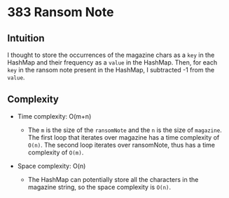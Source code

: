 # 383 Ransom Note
## Intuition
I thought to store the occurrences of the magazine chars as a `key` in the HashMap and their frequency as a `value` in the HashMap. Then, for each `key` in the ransom note present in the HashMap, I subtracted -1 from the `value`.

## Complexity
- Time complexity: O(m+n)
    - The `m` is the size of the `ransomNote` and the `n` is the size of `magazine`. The first loop that iterates over magazine has a time complexity of `O(n)`. The second loop iterates over ransomNote, thus has a time complexity of `O(m)`.

- Space complexity: O(n)
    - The HashMap can potentially store all the characters in the magazine string, so the space complexity is `O(n)`.